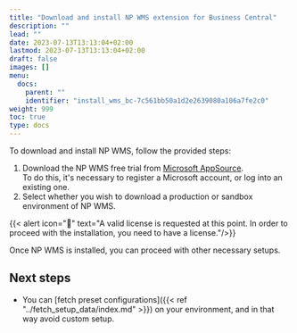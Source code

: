 ```yaml
---
title: "Download and install NP WMS extension for Business Central"
description: ""
lead: ""
date: 2023-07-13T13:13:04+02:00
lastmod: 2023-07-13T13:13:04+02:00
draft: false
images: []
menu:
  docs:
    parent: ""
    identifier: "install_wms_bc-7c561bb50a1d2e2639080a106a7fe2c0"
weight: 999
toc: true
type: docs
---
```


To download and install NP WMS, follow the provided steps:

1. Download the NP WMS free trial from [Microsoft AppSource](https://appsource.microsoft.com/en-us/product/dynamics-365-business-central/PUBID.navipartner%7CAID.np-wms%7CPAPPID.051deebc-1c74-4d44-8e6c-e910c3855c25).       
   To do this, it's necessary to register a Microsoft account, or log into an existing one.
2. Select whether you wish to download a production or sandbox environment of NP WMS.

  {{< alert icon="📝" text="A valid license is requested at this point. In order to proceed with the installation, you need to have a license."/>}}

Once NP WMS is installed, you can proceed with other necessary setups. 

## Next steps

- You can [fetch preset configurations]({{< ref "../fetch_setup_data/index.md" >}}) on your environment, and in that way avoid custom setup. 

